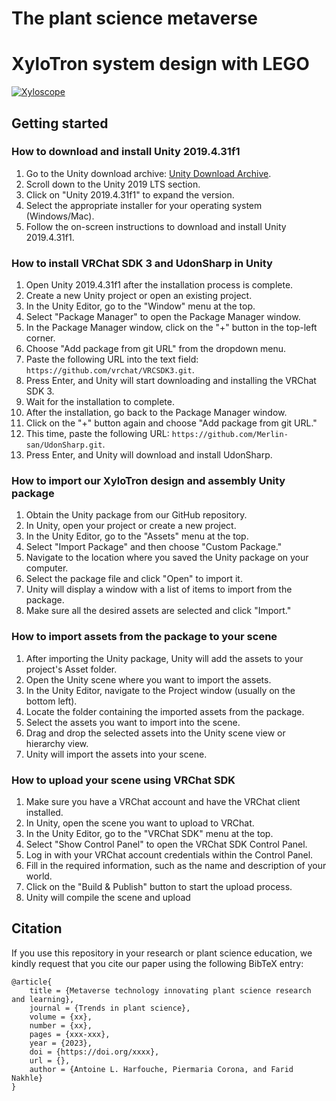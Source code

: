 
# The plant science metaverse
# XyloTron system design with LEGO

[![Xyloscope](http://faridnakhle.com/unitus/ToMTIPS/Xyloscope_Assembly_thumb.png)](http://faridnakhle.com/unitus/ToMTIPS/Xyloscope_Assembly.mp4)

## Getting started

### How to download and install Unity 2019.4.31f1

1. Go to the Unity download archive: [Unity Download Archive](https://unity3d.com/get-unity/download/archive).
2. Scroll down to the Unity 2019 LTS section.
3. Click on "Unity 2019.4.31f1" to expand the version.
4. Select the appropriate installer for your operating system (Windows/Mac).
5. Follow the on-screen instructions to download and install Unity 2019.4.31f1.

### How to install VRChat SDK 3 and UdonSharp in Unity

1. Open Unity 2019.4.31f1 after the installation process is complete.
2. Create a new Unity project or open an existing project.
3. In the Unity Editor, go to the "Window" menu at the top.
4. Select "Package Manager" to open the Package Manager window.
5. In the Package Manager window, click on the "+" button in the top-left corner.
6. Choose "Add package from git URL" from the dropdown menu.
7. Paste the following URL into the text field: `https://github.com/vrchat/VRCSDK3.git`.
8. Press Enter, and Unity will start downloading and installing the VRChat SDK 3.
9. Wait for the installation to complete.
10. After the installation, go back to the Package Manager window.
11. Click on the "+" button again and choose "Add package from git URL."
12. This time, paste the following URL: `https://github.com/Merlin-san/UdonSharp.git`.
13. Press Enter, and Unity will download and install UdonSharp.

### How to import our XyloTron design and assembly Unity package

1. Obtain the Unity package from our GitHub repository.
2. In Unity, open your project or create a new project.
3. In the Unity Editor, go to the "Assets" menu at the top.
4. Select "Import Package" and then choose "Custom Package."
5. Navigate to the location where you saved the Unity package on your computer.
6. Select the package file and click "Open" to import it.
7. Unity will display a window with a list of items to import from the package.
8. Make sure all the desired assets are selected and click "Import."

### How to import assets from the package to your scene

1. After importing the Unity package, Unity will add the assets to your project's Asset folder.
2. Open the Unity scene where you want to import the assets.
3. In the Unity Editor, navigate to the Project window (usually on the bottom left).
4. Locate the folder containing the imported assets from the package.
5. Select the assets you want to import into the scene.
6. Drag and drop the selected assets into the Unity scene view or hierarchy view.
7. Unity will import the assets into your scene.

### How to upload your scene using VRChat SDK

1. Make sure you have a VRChat account and have the VRChat client installed.
2. In Unity, open the scene you want to upload to VRChat.
3. In the Unity Editor, go to the "VRChat SDK" menu at the top.
4. Select "Show Control Panel" to open the VRChat SDK Control Panel.
5. Log in with your VRChat account credentials within the Control Panel.
6. Fill in the required information, such as the name and description of your world.
7. Click on the "Build & Publish" button to start the upload process.
8. Unity will compile the scene and upload


## Citation

If you use this repository in your research or plant science education, we kindly request that you cite our paper using the following BibTeX entry:

```
@article{
	title = {Metaverse technology innovating plant science research and learning},
	journal = {Trends in plant science},
	volume = {xx},
	number = {xx},
	pages = {xxx-xxx},
	year = {2023},
	doi = {https://doi.org/xxxx},
	url = {},
	author = {Antoine L. Harfouche, Piermaria Corona, and Farid Nakhle}
}
```
